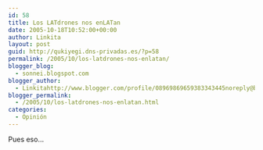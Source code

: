 ```yaml
---
id: 58
title: Los LATdrones nos enLATan
date: 2005-10-18T10:52:00+00:00
author: Linkita
layout: post
guid: http://qukiyegi.dns-privadas.es/?p=58
permalink: /2005/10/los-latdrones-nos-enlatan/
blogger_blog:
  - sonnei.blogspot.com
blogger_author:
  - Linkitahttp://www.blogger.com/profile/08969869659383343445noreply@blogger.com
blogger_permalink:
  - /2005/10/los-latdrones-nos-enlatan.html
categories:
  - Opinión
---
```

Pues eso&#8230;